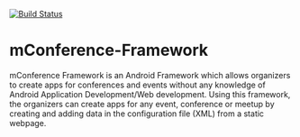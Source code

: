 [![Build Status](https://travis-ci.org/BuildmLearn/mConference-Framework.svg?branch=master)](https://travis-ci.org/BuildmLearn/mConference-Framework)

# mConference-Framework
mConference Framework is an Android Framework which allows organizers to create apps for conferences and events without any knowledge of Android Application Development/Web development. Using this framework, the organizers can create apps for any event, conference or meetup by creating and adding data in the configuration file (XML) from a static webpage.

